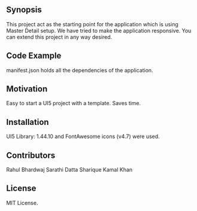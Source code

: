 ## Synopsis

This project act as the starting point for the application which is using Master Detail setup. We have tried to make the application responsive. You can extend this project in any way desired.

## Code Example

manifest.json holds all the dependencies of the application.

## Motivation

Easy to start a UI5 project with a template. Saves time.

## Installation

UI5 Library: 1.44.10 and FontAwesome icons (v4.7) were used.


## Contributors

Rahul Bhardwaj
Sarathi Datta
Sharique Kamal Khan
## License

MIT License.